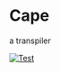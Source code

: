 # Cape
a transpiler

[![Test](https://github.com/x0y14/cape/actions/workflows/ci.yaml/badge.svg)](https://github.com/x0y14/cape/actions/workflows/ci.yaml)